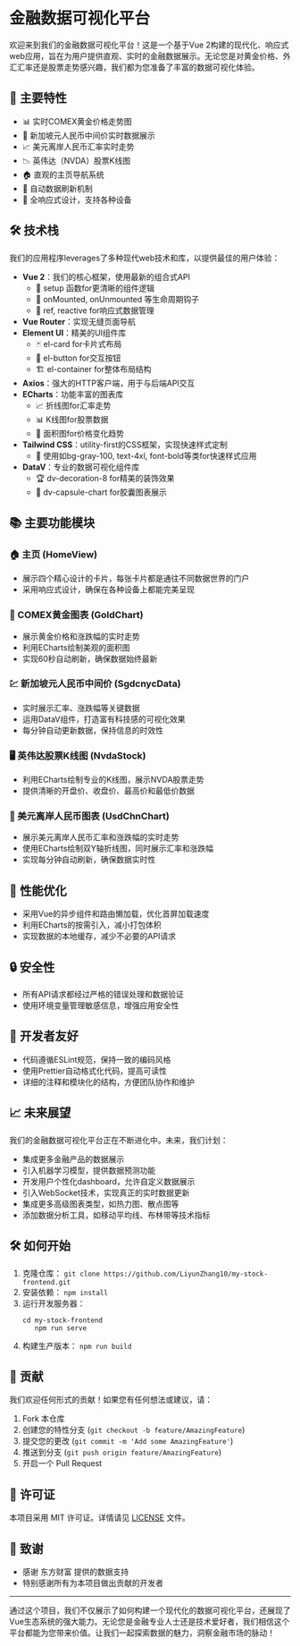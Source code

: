 # 金融数据可视化平台

欢迎来到我们的金融数据可视化平台！这是一个基于Vue 2构建的现代化、响应式web应用，旨在为用户提供直观、实时的金融数据展示。无论您是对黄金价格、外汇汇率还是股票走势感兴趣，我们都为您准备了丰富的数据可视化体验。

## 🌟 主要特性

- 📊 实时COMEX黄金价格走势图
- 💱 新加坡元人民币中间价实时数据展示
- 📈 美元离岸人民币汇率实时走势
- 📉 英伟达（NVDA）股票K线图
- 🏠 直观的主页导航系统
- 🔄 自动数据刷新机制
- 📱 全响应式设计，支持各种设备

## 🛠 技术栈

我们的应用程序leverages了多种现代web技术和库，以提供最佳的用户体验：

- **Vue 2**：我们的核心框架，使用最新的组合式API
  - 🔧 setup 函数for更清晰的组件逻辑
  - 🎣 onMounted, onUnmounted 等生命周期钩子
  - 🔗 ref, reactive for响应式数据管理
- **Vue Router**：实现无缝页面导航
- **Element UI**：精美的UI组件库
  - 🃏 el-card for卡片式布局
  - 🔘 el-button for交互按钮
  - 🏗 el-container for整体布局结构
- **Axios**：强大的HTTP客户端，用于与后端API交互
- **ECharts**：功能丰富的图表库
  - 📈 折线图for汇率走势
  - 📊 K线图for股票数据
  - 🌊 面积图for价格变化趋势
- **Tailwind CSS**：utility-first的CSS框架，实现快速样式定制
  - 🎨 使用如bg-gray-100, text-4xl, font-bold等类for快速样式应用
- **DataV**：专业的数据可视化组件库
  - 🏆 dv-decoration-8 for精美的装饰效果
  - 🧪 dv-capsule-chart for胶囊图表展示

## 📚 主要功能模块

### 🏠 主页 (HomeView)
- 展示四个精心设计的卡片，每张卡片都是通往不同数据世界的门户
- 采用响应式设计，确保在各种设备上都能完美呈现

### 🥇 COMEX黄金图表 (GoldChart)
- 展示黄金价格和涨跌幅的实时走势
- 利用ECharts绘制美观的面积图
- 实现60秒自动刷新，确保数据始终最新

### 💹 新加坡元人民币中间价 (SgdcnycData)
- 实时展示汇率、涨跌幅等关键数据
- 运用DataV组件，打造富有科技感的可视化效果
- 每分钟自动更新数据，保持信息的时效性

### 🖥 英伟达股票K线图 (NvdaStock)
- 利用ECharts绘制专业的K线图，展示NVDA股票走势
- 提供清晰的开盘价、收盘价、最高价和最低价数据

### 💱 美元离岸人民币图表 (UsdChnChart)
- 展示美元离岸人民币汇率和涨跌幅的实时走势
- 使用ECharts绘制双Y轴折线图，同时展示汇率和涨跌幅
- 实现每分钟自动刷新，确保数据实时性

## 🚀 性能优化
- 采用Vue的异步组件和路由懒加载，优化首屏加载速度
- 利用ECharts的按需引入，减小打包体积
- 实现数据的本地缓存，减少不必要的API请求

## 🔒 安全性
- 所有API请求都经过严格的错误处理和数据验证
- 使用环境变量管理敏感信息，增强应用安全性

## 🔧 开发者友好
- 代码遵循ESLint规范，保持一致的编码风格
- 使用Prettier自动格式化代码，提高可读性
- 详细的注释和模块化的结构，方便团队协作和维护

## 📈 未来展望

我们的金融数据可视化平台正在不断进化中。未来，我们计划：

- 集成更多金融产品的数据展示
- 引入机器学习模型，提供数据预测功能
- 开发用户个性化dashboard，允许自定义数据展示
- 引入WebSocket技术，实现真正的实时数据更新
- 集成更多高级图表类型，如热力图、散点图等
- 添加数据分析工具，如移动平均线、布林带等技术指标

## 🛠 如何开始

1. 克隆仓库：
    ```git clone https://github.com/LiyunZhang10/my-stock-frontend.git```
2. 安装依赖：
    ```npm install```
3. 运行开发服务器：
    ```
    cd my-stock-frontend
       npm run serve
    ```
4. 构建生产版本：
    ```npm run build```

## 🤝 贡献

我们欢迎任何形式的贡献！如果您有任何想法或建议，请：

1. Fork 本仓库
2. 创建您的特性分支 (`git checkout -b feature/AmazingFeature`)
3. 提交您的更改 (`git commit -m 'Add some AmazingFeature'`)
4. 推送到分支 (`git push origin feature/AmazingFeature`)
5. 开启一个 Pull Request

## 📄 许可证

本项目采用 MIT 许可证。详情请见 [LICENSE](LICENSE) 文件。

## 🙏 致谢

- 感谢 东方财富 提供的数据支持
- 特别感谢所有为本项目做出贡献的开发者

---

通过这个项目，我们不仅展示了如何构建一个现代化的数据可视化平台，还展现了Vue生态系统的强大能力。无论您是金融专业人士还是技术爱好者，我们相信这个平台都能为您带来价值。让我们一起探索数据的魅力，洞察金融市场的脉动！
